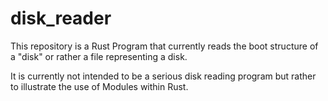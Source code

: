 # disk_reader
This repository is a Rust Program that currently reads the boot structure of a "disk" or rather a file representing a disk.

It is currently not intended to be a serious disk reading program but rather to illustrate the use of Modules within Rust.
